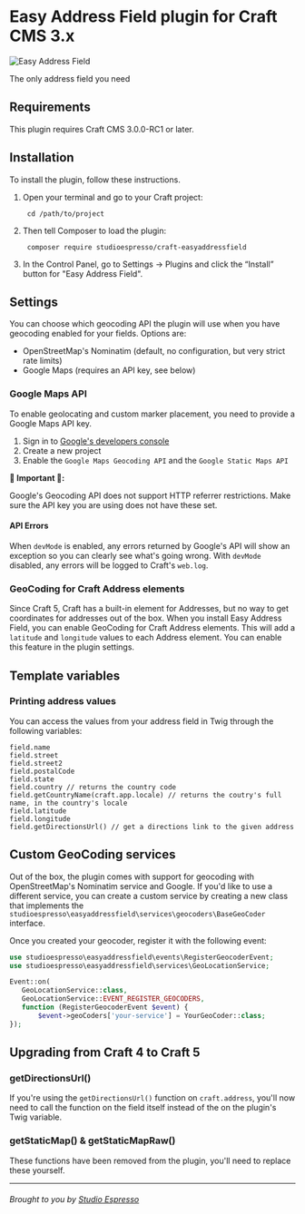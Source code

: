 # Easy Address Field plugin for Craft CMS 3.x

![Easy Address Field](https://www.studioespresso.co/assets/Easy-Address-Field-Github-Banner.png)


The only address field you need

## Requirements

This plugin requires Craft CMS 3.0.0-RC1 or later.

## Installation

To install the plugin, follow these instructions.

1. Open your terminal and go to your Craft project:

        cd /path/to/project

2. Then tell Composer to load the plugin:

        composer require studioespresso/craft-easyaddressfield

3. In the Control Panel, go to Settings → Plugins and click the “Install” button for "Easy Address Field".

## Settings

You can choose which geocoding API the plugin will use when you have geocoding enabled for your fields.
Options are:
- OpenStreetMap's Nominatim (default, no configuration, but very strict rate limits)
- Google Maps (requires an API key, see below)

### Google Maps API
To enable geolocating and custom marker placement, you need to provide a Google Maps API key.
1) Sign in to [Google's developers console](http://console.developers.google.com/)
2) Create a new project
3) Enable the `Google Maps Geocoding API` and the `Google Static Maps API`

**🚨 Important 🚨:**

Google's Geocoding API does not support HTTP referrer restrictions. Make sure the API key you are using does not have these set.

#### API Errors
When `devMode` is enabled, any errors returned by Google's API will show an exception so you can clearly see what's going wrong. With `devMode` disabled, any errors will be logged to Craft's `web.log`.


### GeoCoding for Craft Address elements
Since Craft 5, Craft has a built-in element for Addresses, but no way to get coordinates for addresses out of the box.
When you install Easy Address Field, you can enable GeoCoding for Craft Address elements.  This will add a `latitude` and `longitude` values to each Address element.
You can enable this feature in the plugin settings.

## Template variables

### Printing address values
You can access the values from your address field in Twig through the following variables:
````twig
field.name
field.street
field.street2
field.postalCode
field.state
field.country // returns the country code
field.getCountryName(craft.app.locale) // returns the coutry's full name, in the country's locale
field.latitude
field.longitude
field.getDirectionsUrl() // get a directions link to the given address
````


## Custom GeoCoding services
Out of the box, the plugin comes with support for geocoding with OpenStreetMap's Nominatim service and Google.
If you'd like to use a different service, you can create a custom service by creating a new class that implements the `studioespresso\easyaddressfield\services\geocoders\BaseGeoCoder` interface.

Once you created your geocoder, register it with the following event:

````php
use studioespresso\easyaddressfield\events\RegisterGeocoderEvent;
use studioespresso\easyaddressfield\services\GeoLocationService;

Event::on(
   GeoLocationService::class, 
   GeoLocationService::EVENT_REGISTER_GEOCODERS, 
   function (RegisterGeocoderEvent $event) {
       $event->geoCoders['your-service'] = YourGeoCoder::class;
});
````

## Upgrading from Craft 4 to Craft 5
### getDirectionsUrl()
If you're using the ``getDirectionsUrl()`` function on `craft.address`, you'll now need to call the function on the field itself instead of the on the plugin's Twig variable.

### getStaticMap() & getStaticMapRaw()
These functions have been removed from the plugin, you'll need to replace these yourself.

---

###### Brought to you by [Studio Espresso](https://studioespresso.co)
